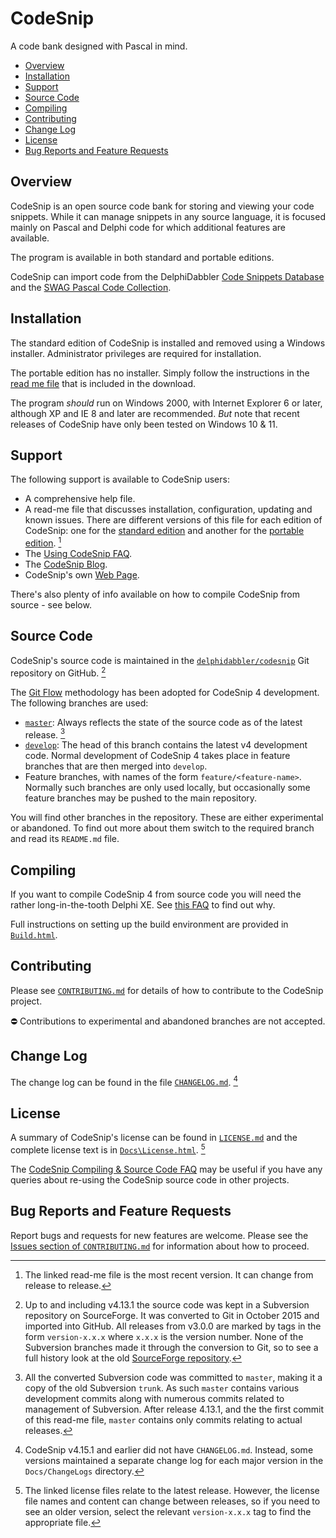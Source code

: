 # CodeSnip

A code bank designed with Pascal in mind.

* [Overview](#overview)
* [Installation](#installation)
* [Support](#support)
* [Source Code](#source-code)
* [Compiling](#compiling)
* [Contributing](#contributing)
* [Change Log](#change-log)
* [License](#license)
* [Bug Reports and Feature Requests](#bug-reports-and-feature-requests)

## Overview

CodeSnip is an open source code bank for storing and viewing your code snippets. While it can manage snippets in any source language, it is focused mainly on Pascal and Delphi code for which additional features are available.

The program is available in both standard and portable editions.

CodeSnip can import code from the DelphiDabbler [Code Snippets Database](https://github.com/delphidabbler/code-snippets) and the [SWAG Pascal Code Collection](https://github.com/delphidabbler/swag).

## Installation

The standard edition of CodeSnip is installed and removed using a Windows installer. Administrator privileges are required for installation.

The portable edition has no installer. Simply follow the instructions in the [read me file](https://raw.githubusercontent.com/delphidabbler/codesnip/master/Docs/ReadMe-portable.txt) that is included in the download.

The program _should_ run on Windows 2000, with Internet Explorer 6 or later, although XP and IE 8 and later are recommended. _But_ note that recent releases of CodeSnip have only been tested on Windows 10 & 11.

## Support

The following support is available to CodeSnip users:

* A comprehensive help file.
* A read-me file that discusses installation, configuration, updating and known issues. There are different versions of this file for each edition of CodeSnip: one for the [standard edition](https://raw.githubusercontent.com/delphidabbler/codesnip/master/Docs/ReadMe-standard.txt) and another for the [portable edition](https://raw.githubusercontent.com/delphidabbler/codesnip/master/Docs/ReadMe-portable.txt). [^1]
* The [Using CodeSnip FAQ](https://github.com/delphidabbler/codesnip-faq/blob/master/UsingCodeSnip.md).
* The [CodeSnip Blog](https://codesnip-app.blogspot.co.uk/).
* CodeSnip's own [Web Page](https://delphidabbler.com/software/codesnip).

There's also plenty of info available on how to compile CodeSnip from source - see below.

> [^1]: The linked read-me file is the most recent version. It can change from release to release. 

## Source Code

CodeSnip's source code is maintained in the [`delphidabbler/codesnip`](https://github.com/delphidabbler/codesnip) Git repository on GitHub. [^2]

The [Git Flow](https://nvie.com/posts/a-successful-git-branching-model/) methodology has been adopted for CodeSnip 4 development. The following branches are used:

* [`master`](https://github.com/delphidabbler/codesnip/tree/master): Always reflects the state of the source code as of the latest release. [^3]
* [`develop`](https://github.com/delphidabbler/codesnip/tree/develop): The head of this branch contains the latest v4 development code. Normal development of CodeSnip 4 takes place in feature branches that are then merged into `develop`.
* Feature branches, with names of the form `feature/<feature-name>`. Normally such branches are only used locally, but occasionally some feature branches may be pushed to the main repository.

You will find other branches in the repository. These are either experimental or abandoned. To find out more about them switch to the required branch and read its `README.md` file.

> [^2]: Up to and including v4.13.1 the source code was kept in a Subversion repository on SourceForge. It was converted to Git in October 2015 and imported into GitHub. All releases from v3.0.0 are marked by tags in the form `version-x.x.x` where `x.x.x` is the version number. None of the Subversion branches made it through the conversion to Git, so to see a full history look at the old [SourceForge repository](https://sourceforge.net/p/codesnip/code/).

> [^3]: All the converted Subversion code was committed to `master`, making it a copy of the old Subversion `trunk`. As such `master` contains various development commits along with numerous commits related to management of Subversion. After release 4.13.1, and the the first commit of this read-me file, `master` contains only commits relating to actual releases.

## Compiling

If you want to compile CodeSnip 4 from source code you will need the rather long-in-the-tooth Delphi XE. See [this FAQ](https://github.com/delphidabbler/codesnip-faq/blob/master/SourceCode.md#faq-11) to find out why.

Full instructions on setting up the build environment are provided in [`Build.html`](https://htmlpreview.github.io/?https://github.com/delphidabbler/codesnip/blob/develop/Build.html).

## Contributing

Please see [`CONTRIBUTING.md`](https://github.com/delphidabbler/codesnip/blob/develop/CONTRIBUTING.md) for details of how to contribute to the CodeSnip project.

⛔ Contributions to experimental and abandoned branches are not accepted.

## Change Log

The change log can be found in the file [`CHANGELOG.md`](https://github.com/delphidabbler/codesnip/blob/master/CHANGELOG.md). [^4]

> [^4]: CodeSnip v4.15.1 and earlier did not have `CHANGELOG.md`. Instead, some versions maintained a separate change log for each major version in the `Docs/ChangeLogs` directory.

## License

A summary of CodeSnip's license can be found in [`LICENSE.md`](https://github.com/delphidabbler/codesnip/blob/master/LICENSE.md) and the complete license text is in [`Docs\License.html`](https://htmlpreview.github.io/?https://github.com/delphidabbler/codesnip/blob/master/Docs/License.html). [^5]

> [^5]: The linked license files relate to the latest release. However, the license file names and content can change between releases, so if you need to see an older version, select the relevant `version-x.x.x` tag to find the appropriate file.

The [CodeSnip Compiling & Source Code FAQ](https://github.com/delphidabbler/codesnip-faq/blob/master/SourceCode.md) may be useful if you have any queries about re-using the CodeSnip source code in other projects.

## Bug Reports and Feature Requests

Report bugs and requests for new features are welcome. Please see the [Issues section of `CONTRIBUTING.md`](https://github.com/delphidabbler/codesnip/blob/develop/CONTRIBUTING.md#issues) for information about how to proceed.
